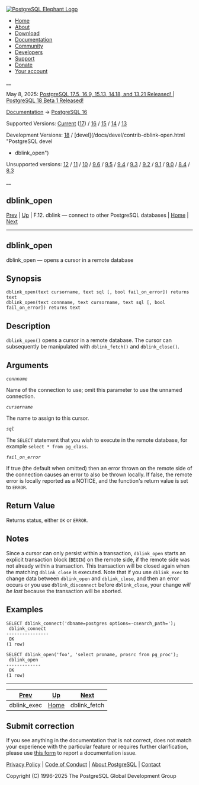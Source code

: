 [ ![PostgreSQL Elephant Logo](/media/img/about/press/elephant.png) ](/)

  * [Home](/ "Home")
  * [About](/about/ "About")
  * [Download](/download/ "Download")
  * [Documentation](/docs/ "Documentation")
  * [Community](/community/ "Community")
  * [Developers](/developer/ "Developers")
  * [Support](/support/ "Support")
  * [Donate](/about/donate/ "Donate")
  * [Your account](/account/ "Your account")

__

May 8, 2025: [ PostgreSQL 17.5, 16.9, 15.13, 14.18, and 13.21 Released! ](/about/news/postgresql-175-169-1513-1418-and-1321-released-3072/) | [ PostgreSQL 18 Beta 1 Released! ](/about/news/postgresql-18-beta-1-released-3070/)

[Documentation](/docs/ "Documentation") -> [PostgreSQL
16](/docs/16/index.html)

Supported Versions: [Current](/docs/current/contrib-dblink-open.html
"PostgreSQL 17 - dblink_open") ([17](/docs/17/contrib-dblink-open.html
"PostgreSQL 17 - dblink_open")) / [16](/docs/16/contrib-dblink-open.html
"PostgreSQL 16 - dblink_open") / [15](/docs/15/contrib-dblink-open.html
"PostgreSQL 15 - dblink_open") / [14](/docs/14/contrib-dblink-open.html
"PostgreSQL 14 - dblink_open") / [13](/docs/13/contrib-dblink-open.html
"PostgreSQL 13 - dblink_open")

Development Versions: [18](/docs/18/contrib-dblink-open.html "PostgreSQL 18 -
dblink_open") / [devel](/docs/devel/contrib-dblink-open.html "PostgreSQL devel
- dblink_open")

Unsupported versions: [12](/docs/12/contrib-dblink-open.html "PostgreSQL 12 -
dblink_open") / [11](/docs/11/contrib-dblink-open.html "PostgreSQL 11 -
dblink_open") / [10](/docs/10/contrib-dblink-open.html "PostgreSQL 10 -
dblink_open") / [9.6](/docs/9.6/contrib-dblink-open.html "PostgreSQL 9.6 -
dblink_open") / [9.5](/docs/9.5/contrib-dblink-open.html "PostgreSQL 9.5 -
dblink_open") / [9.4](/docs/9.4/contrib-dblink-open.html "PostgreSQL 9.4 -
dblink_open") / [9.3](/docs/9.3/contrib-dblink-open.html "PostgreSQL 9.3 -
dblink_open") / [9.2](/docs/9.2/contrib-dblink-open.html "PostgreSQL 9.2 -
dblink_open") / [9.1](/docs/9.1/contrib-dblink-open.html "PostgreSQL 9.1 -
dblink_open") / [9.0](/docs/9.0/contrib-dblink-open.html "PostgreSQL 9.0 -
dblink_open") / [8.4](/docs/8.4/contrib-dblink-open.html "PostgreSQL 8.4 -
dblink_open") / [8.3](/docs/8.3/contrib-dblink-open.html "PostgreSQL 8.3 -
dblink_open")

__

dblink_open  
---  
[Prev](contrib-dblink-exec.html "dblink_exec")  | [Up](dblink.html "F.12. dblink — connect to other PostgreSQL databases") | F.12. dblink — connect to other PostgreSQL databases | [Home](index.html "PostgreSQL 16.9 Documentation") |  [Next](contrib-dblink-fetch.html "dblink_fetch")  
  
* * *

## dblink_open

dblink_open — opens a cursor in a remote database

## Synopsis

    
    
    dblink_open(text cursorname, text sql [, bool fail_on_error]) returns text
    dblink_open(text connname, text cursorname, text sql [, bool fail_on_error]) returns text
    

## Description

`dblink_open()` opens a cursor in a remote database. The cursor can
subsequently be manipulated with `dblink_fetch()` and `dblink_close()`.

## Arguments

_`connname`_

    

Name of the connection to use; omit this parameter to use the unnamed
connection.

_`cursorname`_

    

The name to assign to this cursor.

_`sql`_

    

The `SELECT` statement that you wish to execute in the remote database, for
example `select * from pg_class`.

_`fail_on_error`_

    

If true (the default when omitted) then an error thrown on the remote side of
the connection causes an error to also be thrown locally. If false, the remote
error is locally reported as a NOTICE, and the function's return value is set
to `ERROR`.

## Return Value

Returns status, either `OK` or `ERROR`.

## Notes

Since a cursor can only persist within a transaction, `dblink_open` starts an
explicit transaction block (`BEGIN`) on the remote side, if the remote side
was not already within a transaction. This transaction will be closed again
when the matching `dblink_close` is executed. Note that if you use
`dblink_exec` to change data between `dblink_open` and `dblink_close`, and
then an error occurs or you use `dblink_disconnect` before `dblink_close`,
your change _will be lost_ because the transaction will be aborted.

## Examples

    
    
    SELECT dblink_connect('dbname=postgres options=-csearch_path=');
     dblink_connect
    ----------------
     OK
    (1 row)
    
    SELECT dblink_open('foo', 'select proname, prosrc from pg_proc');
     dblink_open
    -------------
     OK
    (1 row)
    

* * *

[Prev](contrib-dblink-exec.html "dblink_exec")  | [Up](dblink.html "F.12. dblink — connect to other PostgreSQL databases") |  [Next](contrib-dblink-fetch.html "dblink_fetch")  
---|---|---  
dblink_exec  | [Home](index.html "PostgreSQL 16.9 Documentation") |  dblink_fetch  
  
## Submit correction

If you see anything in the documentation that is not correct, does not match
your experience with the particular feature or requires further clarification,
please use [this form](/account/comments/new/16/contrib-dblink-open.html/) to
report a documentation issue.

[Privacy Policy](/about/privacypolicy) | [Code of Conduct](/about/policies/coc/) | [About PostgreSQL](/about/) | [Contact](/about/contact/)  

Copyright (C) 1996-2025 The PostgreSQL Global Development Group

